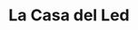 ---
title: "La Casa del Led"
url: /santo-domingo-distrito-nacional/la-casa-del-led/
shop: Lampen
---